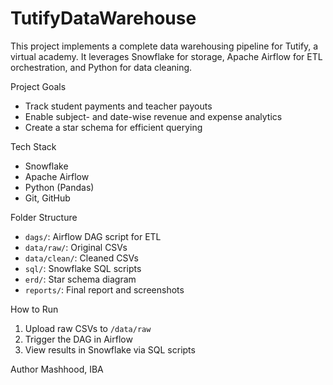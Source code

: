 # TutifyDataWarehouse

This project implements a complete data warehousing pipeline for Tutify, a virtual academy. It leverages Snowflake for storage, Apache Airflow for ETL orchestration, and Python for data cleaning.

 Project Goals
- Track student payments and teacher payouts
- Enable subject- and date-wise revenue and expense analytics
- Create a star schema for efficient querying

 Tech Stack
- Snowflake
- Apache Airflow
- Python (Pandas)
- Git, GitHub

Folder Structure
- `dags/`: Airflow DAG script for ETL
- `data/raw/`: Original CSVs
- `data/clean/`: Cleaned CSVs
- `sql/`: Snowflake SQL scripts
- `erd/`: Star schema diagram
- `reports/`: Final report and screenshots

 How to Run
1. Upload raw CSVs to `/data/raw`
2. Trigger the DAG in Airflow
3. View results in Snowflake via SQL scripts

 Author
Mashhood, IBA
